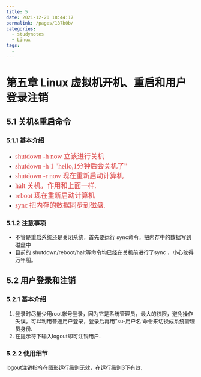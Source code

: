 ```yaml
---
title: 5
date: 2021-12-20 18:44:17
permalink: /pages/187b0b/
categories:
  - studynotes
  - Linux
tags:
  - 
---
```

# 第五章 Linux 虚拟机开机、重启和用户登录注销

## 5.1 关机&重启命令

### 5.1.1 基本介绍

+ <font color=#DC4040 size=4 face="黑体">shutdown   -h   now           立该进行关机</font>
+ <font color=#DC4040 size=4 face="黑体">shutdown    -h 1 "hello,1分钟后会关机了"</font>
+ <font color=#DC4040 size=4 face="黑体">shutdown   -r    now           现在重新启动计算机</font>
+ <font color=#DC4040 size=4 face="黑体">halt                                        关机，作用和上面一样.</font>
+ <font color=#DC4040 size=4 face="黑体">reboot                                   现在重新启动计算机</font>
+ <font color=#DC4040 size=4 face="黑体">sync                                       把内存的数据同步到磁盘.</font>

### 5.1.2 注意事项

+ 不管是重启系统还是关闭系统，首先要运行 sync命令，把内存中的数据写到磁盘中
+ 目前的 shutdown/reboot/halt等命令均已经在关机前进行了sync ，小心驶得万年船。

## 5.2 用户登录和注销

### 5.2.1 基本介绍

1. 登录时尽量少用root帐号登录，因为它是系统管理员，最大的权限，避免操作失误。可以利用普通用户登录，登录后再用”su-用户名’命令来切换成系统管理员身份.
2. 在提示符下输入logout即可注销用户.

### 5.2.2 使用细节

logout注销指令在图形运行级别无效，在运行级别3下有效.

